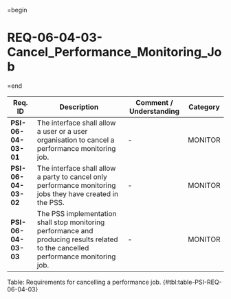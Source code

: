 =begin

# REQ-06-04-03-Cancel_Performance_Monitoring_Job

=end

| Req. ID | Description | Comment / Understanding | Category |
| ------- | ----------- | ----------------------- | -------- |
| __PSI-06-04-03-01__ | The interface shall allow a user or a user organisation to cancel a performance monitoring job. | - | MONITOR |
| __PSI-06-04-03-02__ | The interface shall allow a party to cancel only performance monitoring jobs they have created in the PSS. | - | MONITOR |
| __PSI-06-04-03-03__ | The PSS implementation shall stop monitoring performance and producing results related to the cancelled performance monitoring job. | - | MONITOR |

Table: Requirements for cancelling a performance job. {#tbl:table-PSI-REQ-06-04-03}
